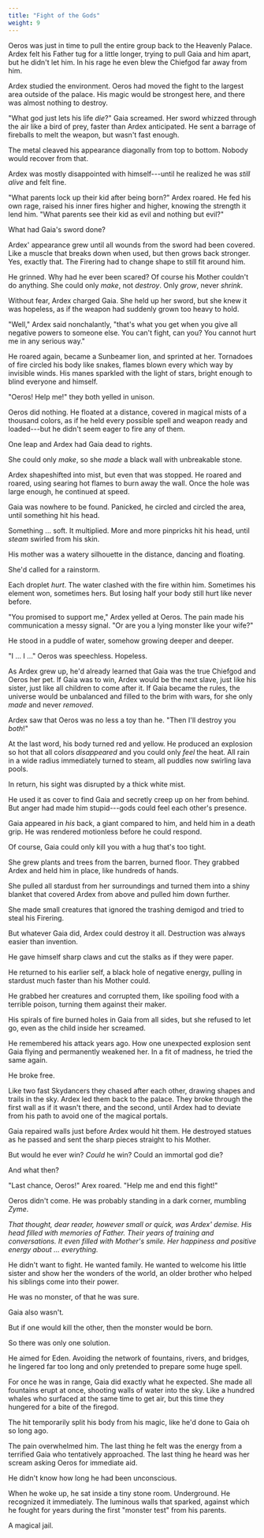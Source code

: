 ```yaml
---
title: "Fight of the Gods"
weight: 9
---
```


Oeros was just in time to pull the entire group back to the Heavenly Palace. Ardex felt his Father tug for a little longer, trying to pull Gaia and him apart, but he didn't let him. In his rage he even blew the Chiefgod far away from him.

Ardex studied the environment. Oeros had moved the fight to the largest area outside of the palace. His magic would be strongest here, and there was almost nothing to destroy.

"What god just lets his life _die_?" Gaia screamed. Her sword whizzed through the air like a bird of prey, faster than Ardex anticipated. He sent a barrage of fireballs to melt the weapon, but wasn't fast enough.

The metal cleaved his appearance diagonally from top to bottom. Nobody would recover from that.

Ardex was mostly disappointed with himself---until he realized he was _still alive_ and felt fine.

"What parents lock up their kid after being born?" Ardex roared. He fed his own rage, raised his inner fires higher and higher, knowing the strength it lend him. "What parents see their kid as evil and nothing but evil?"

What had Gaia's sword done?

Ardex' appearance grew until all wounds from the sword had been covered. Like a muscle that breaks down when used, but then grows back stronger. Yes, exactly that. The Firering had to change shape to still fit around him.

He grinned. Why had he ever been scared? Of course his Mother couldn't do anything. She could only _make_, not _destroy_. Only _grow_, never _shrink_.

Without fear, Ardex charged Gaia. She held up her sword, but she knew it was hopeless, as if the weapon had suddenly grown too heavy to hold.

"Well," Ardex said nonchalantly, "that's what you get when you give all negative powers to someone else. You can't fight, can you? You cannot hurt me in any serious way."

He roared again, became a Sunbeamer lion, and sprinted at her. Tornadoes of fire circled his body like snakes, flames blown every which way by invisible winds. His manes sparkled with the light of stars, bright enough to blind everyone and himself.

"Oeros! Help me!" they both yelled in unison.

Oeros did nothing. He floated at a distance, covered in magical mists of a thousand colors, as if he held every possible spell and weapon ready and loaded---but he didn't seem eager to fire any of them.

One leap and Ardex had Gaia dead to rights.

She could only _make_, so she _made_ a black wall with unbreakable stone.

Ardex shapeshifted into mist, but even that was stopped. He roared and roared, using searing hot flames to burn away the wall. Once the hole was large enough, he continued at speed.

Gaia was nowhere to be found. Panicked, he circled and circled the area, until something hit his head.

Something ... soft. It multiplied. More and more pinpricks hit his head, until _steam_ swirled from his skin.

His mother was a watery silhouette in the distance, dancing and floating. 

She'd called for a rainstorm.

Each droplet _hurt_. The water clashed with the fire within him. Sometimes his element won, sometimes hers. But losing half your body still hurt like never before.

"You promised to support me," Ardex yelled at Oeros. The pain made his communication a messy signal. "Or are you a lying monster like your wife?"

He stood in a puddle of water, somehow growing deeper and deeper.

"I ... I ..." Oeros was speechless. Hopeless.

As Ardex grew up, he'd already learned that Gaia was the true Chiefgod and Oeros her pet. If Gaia was to win, Ardex would be the next slave, just like his sister, just like all children to come after it. If Gaia became the rules, the universe would be unbalanced and filled to the brim with wars, for she only _made_ and never _removed_.

Ardex saw that Oeros was no less a toy than he. "Then I'll destroy you _both_!"

At the last word, his body turned red and yellow. He produced an explosion so hot that all colors _disappeared_ and you could only _feel_ the heat. All rain in a wide radius immediately turned to steam, all puddles now swirling lava pools.

In return, his sight was disrupted by a thick white mist.

He used it as cover to find Gaia and secretly creep up on her from behind. But anger had made him stupid---gods could feel each other's presence.

Gaia appeared in _his_ back, a giant compared to him, and held him in a death grip. He was rendered motionless before he could respond.

Of course, Gaia could only kill you with a hug that's too tight.

She grew plants and trees from the barren, burned floor. They grabbed Ardex and held him in place, like hundreds of hands.

She pulled all stardust from her surroundings and turned them into a shiny blanket that covered Ardex from above and pulled him down further.

She made small creatures that ignored the trashing demigod and tried to steal his Firering.

But whatever Gaia did, Ardex could destroy it all. Destruction was always easier than invention.

He gave himself sharp claws and cut the stalks as if they were paper.

He returned to his earlier self, a black hole of negative energy, pulling in stardust much faster than his Mother could.

He grabbed her creatures and corrupted them, like spoiling food with a terrible poison, turning them against their maker.

His spirals of fire burned holes in Gaia from all sides, but she refused to let go, even as the child inside her screamed.

He remembered his attack years ago. How one unexpected explosion sent Gaia flying and permanently weakened her. In a fit of madness, he tried the same again.

He broke free.

Like two fast Skydancers they chased after each other, drawing shapes and trails in the sky. Ardex led them back to the palace. They broke through the first wall as if it wasn't there, and the second, until Ardex had to deviate from his path to avoid one of the magical portals.

Gaia repaired walls just before Ardex would hit them. He destroyed statues as he passed and sent the sharp pieces straight to his Mother.

But would he ever win? _Could_ he win? Could an immortal god die? 

And what then?

"Last chance, Oeros!" Arex roared. "Help me and end this fight!"

Oeros didn't come. He was probably standing in a dark corner, mumbling _Zyme_.

_That thought, dear reader, however small or quick, was Ardex' demise. His head filled with memories of Father. Their years of training and conversations. It even filled with Mother's smile. Her happiness and positive energy about ... everything._

He didn't want to fight. He wanted family. He wanted to welcome his little sister and show her the wonders of the world, an older brother who helped his siblings come into their power.

He was no monster, of that he was sure.

Gaia also wasn't.

But if one would kill the other, then the monster would be born.

So there was only one solution.

He aimed for Eden. Avoiding the network of fountains, rivers, and bridges, he lingered far too long and only pretended to prepare some huge spell.

For once he was in range, Gaia did exactly what he expected. She made all fountains erupt at once, shooting walls of water into the sky. Like a hundred whales who surfaced at the same time to get air, but this time they hungered for a bite of the firegod.

The hit temporarily split his body from his magic, like he'd done to Gaia oh so long ago.

The pain overwhelmed him. The last thing he felt was the energy from a terrified Gaia who tentatively approached. The last thing he heard was her scream asking Oeros for immediate aid.

He didn't know how long he had been unconscious.

When he woke up, he sat inside a tiny stone room. Underground. He recognized it immediately. The luminous walls that sparked, against which he fought for years during the first "monster test" from his parents.

A magical jail.